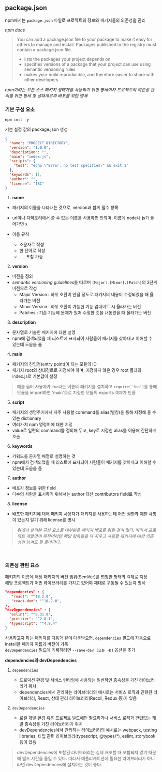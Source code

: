 ## package.json

npm에서는 `package.json` 파일로 프로젝트의 정보와 패키지들의 의존성을 관리

*npm docs*
>You can add a package.json file to your package to make it easy for others to manage and install. Packages published to the registry must contain a package.json file.
> - lists the packages your project depends on
> - specifies versions of a package that your project can use using semantic versioning rules
> - makes your build reproducible, and therefore easier to share with other developers

*npm이라는 오픈 소스 패키지 생태계를 사용하기 위한 명세이자 프로젝트의 의존성 관리를 위한 명세 및 생태계로의 배포를 위한 명세*

### 기본 구성 요소

```
npm init -y
```
기본 설정 값의 package.json 생성

```json
{
  "name": "PROJECT_DIRECTORY",
  "version": "1.0.0",
  "description": "",
  "main": "index.js",
  "scripts": {
    "test": "echo \"Error: no test specified\" && exit 1"
  },
  "keywords": [],
  "author": "",
  "license": "ISC"
}
```

1. **name**
- 패키지의 이름을 나타내는 것으로, version과 함께 필수 항목
- url이나 디렉토리에서 쓸 수 없는 이름을 사용하면 안되며, 이름에 node나 js가 들어가면 x

- 이름 규칙
    - 소문자로 작성
    - 한 단어로 작성
    - `-` `_` 포함 가능

2. **version**
- 버전을 정의
- *semantic versioning guidelines*를 따르며 `[Major].[Minor].[Patch]`의 3단계 버전으로 작성
     - Major Version : 하위 호환이 안될 정도로 패키지의 내용이 수정되었을 때 올라가는 버전
    - Minor Version : 하위 호환이 가능한 기능 업데이트 시 올라가는 버전
    - Patches : 기존 기능에 문제가 있어 수정한 것을 내놓았을 때 올라가는 버전

3. **description**
- 문자열로 기술한 패키지에 대한 설명
- npm에 검색되었을 때 리스트에 표시되어 사람들이 패키지를 찾아내고 이해할 수 있는데 도움을 쥼

4. **main**
- 패키지의 진입점(entry point)이 되는 모듈의 ID
- 패키지 root의 상대경로로 지정해야 하며, 지정하지 않은 경우 root 폴더의 index.js로 기본값이 설정

> 예를 들어 사용자가 `foo`라는 이름의 패키지를 설치하고 `require('foo')`를 통해 모듈을 import하면 'main'으로 지정한 모듈의 exports 객체가 반환

5. **script**
- 패키지의 생명주기에서 자주 사용할 command를 alias(별칭)을 통해 지정해 둘 수 있는 dictionary
- 여러가지 npm 명령어에 대한 지정
- value로 일련의 command를 정의해 두고, key로 지정한 alias를 이용해 간단하게 호출

6. **keywords**
- 키워드를 문자열 배열로 설명하는 것
- npm에서 검색되었을 때 리스트에 표시되어 사람들이 패키지를 찾아내고 이해할 수 있는데 도움을 줌

7. **author**
- 배포자 정보를 위한 field
- 다수의 사람을 표시하기 위해서는 author 대신 contributors field로 작성

8. **license**
- 배포한 패키지에 대해 패키지 사용자가 패키지를 사용하는데 어떤 권한과 제한 사항이 있는지 알기 위해 license를 명시

>*위에서 살펴본 구성 요소들 대부분은 패키지 배포를 위한 것이 많다. 따라서 프로젝트 개발만이 목적이라면 해당 항목들을 다 지우고 사용할 패키지에 대한 의존성만 남겨도 잘 돌아간다.*

<br/>

### 의존성 관련 요소

패키지의 이름에 해당 패키지의 버전 범위(SemVer)를 맵핑한 형태의 객체로 지정   
해당 프로젝트가 어떤 라이브러리를 가지고 있어야 제대로 구동될 수 있는지 명세

```json
"dependencies" : {
   "react": "^18.2.0",
   "react-dom": "^18.2.0",
},
"devDependencies" : {
  "eslint": "^8.31.0",
  "prettier": "^2.8.1",
  "typescript": "^4.9.4"
}
```

사용하고자 하는 패키지를 다음과 같이 다운받으면, `dependencies` 필드에 자동으로 install한 패키지 이름과 버전이 기록  
`devDependencies` 필드에 기록하려면 `--save-dev (또는 -D)` 옵션을 추가

**dependencies와 devDependencies**

1. `dependencies`

    - 프로덕션 환경 및 서비스 런타임에 사용되는 일반적인 종속성을 가진 라이브러리가 위치
    - dependencies에서 관리하는 라이브러리의 예시로는 서비스 로직과 관련된 라이브러리, React, 상태 관리 라이브러리(Recoil, Redux 등)가 있음

2. `devDependencies`

    - 로컬 개발 환경 혹은 프로젝트 빌드에만 필요하거나 서비스 로직과 관련없는 개발 종속성을 가진 라이브러리가 위치
    - devDependencies에서 관리하는 라이브러리의 예시로는 webpack, testing libraries, 타입 관련 라이브러리(typescript, @types/*), eslint, storybook 등이 있음

> devDependencies에 포함된 라이브러리는 실제 배포할 때 포함되지 않기 때문에 빌드 시간을 줄일 수 있다. 따라서 애플리케이션에 필요한 라이브러리가 아니라면 devDependencies에 설치하는 것이 좋다.
